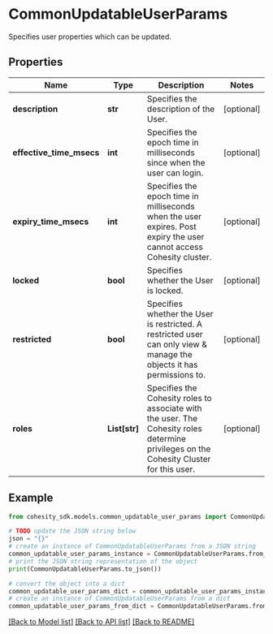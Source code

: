 # CommonUpdatableUserParams

Specifies user properties which can be updated.

## Properties

Name | Type | Description | Notes
------------ | ------------- | ------------- | -------------
**description** | **str** | Specifies the description of the User. | [optional] 
**effective_time_msecs** | **int** | Specifies the epoch time in milliseconds since when the user can login. | [optional] 
**expiry_time_msecs** | **int** | Specifies the epoch time in milliseconds when the user expires. Post expiry the user cannot access Cohesity cluster. | [optional] 
**locked** | **bool** | Specifies whether the User is locked. | [optional] 
**restricted** | **bool** | Specifies whether the User is restricted. A restricted user can only view &amp; manage the objects it has permissions to. | [optional] 
**roles** | **List[str]** | Specifies the Cohesity roles to associate with the user. The Cohesity roles determine privileges on the Cohesity Cluster for this user. | [optional] 

## Example

```python
from cohesity_sdk.models.common_updatable_user_params import CommonUpdatableUserParams

# TODO update the JSON string below
json = "{}"
# create an instance of CommonUpdatableUserParams from a JSON string
common_updatable_user_params_instance = CommonUpdatableUserParams.from_json(json)
# print the JSON string representation of the object
print(CommonUpdatableUserParams.to_json())

# convert the object into a dict
common_updatable_user_params_dict = common_updatable_user_params_instance.to_dict()
# create an instance of CommonUpdatableUserParams from a dict
common_updatable_user_params_from_dict = CommonUpdatableUserParams.from_dict(common_updatable_user_params_dict)
```
[[Back to Model list]](../README.md#documentation-for-models) [[Back to API list]](../README.md#documentation-for-api-endpoints) [[Back to README]](../README.md)


